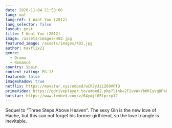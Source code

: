 ```yaml
---
date: 2020-11-04 21:58:08
lang: mal
lang-ref: I Want You (2012)
lang_selector: false
layout: post
title: I Want You (2012)
image: /assets/images/492.jpg
featured_image: /assets/images/492.jpg
author: maxflix21
genre:
  - Drama
  - Romance
country: Spain
content_rating: PG-13
featured: false
imageshadow: true
netflix: https://movstar.xyz/embed/wCR7yJiiZ69VPTQ
primeVideo: https://gdriveplayer.to/embed2.php?link=2F2vvWkYb0KIyvqDPaPGvAneY%252FuLKr67soeINlm0cy6FLS4a2SZKzxzKwR5GpoDjTYT9LXNkM0DETFxfASujWX%252FV%252BnMBBqry7sNina5a8RCJ51%252BRJaMEOerd3kwjKFKgiEJ16edioSRxcdklMauDkI5gYSVh1SCtDZ6Uhf8apfESmztciZZhAHeFEYr3JIOMk%253D
hotstar: https://www.fembed.com/v/64ymjf05lprrp12
---
```

Sequel to “Three Steps Above Heaven”. The sexy Gin is the new love of Hache, but this can not forget his former girlfriend, so the love triangle is inevitable.